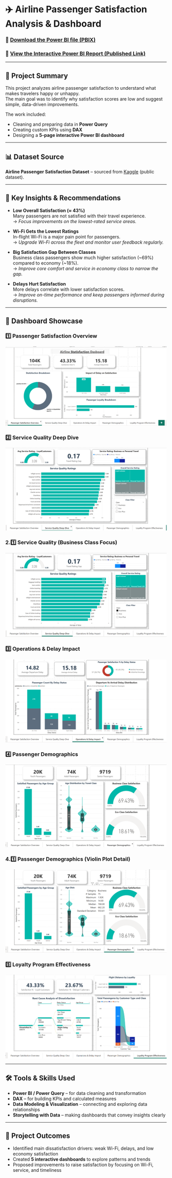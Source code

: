 # ✈️ Airline Passenger Satisfaction Analysis & Dashboard

### 📂 [Download the Power BI file (PBIX)](https://drive.google.com/file/d/1Wbhrx-ll0FHGpVVAQ09dmJa1s4iz1GqC/view?usp=sharing)  
### 🔗 [View the Interactive Power BI Report (Published Link)](URL_to_your_published_Power_BI_report)

---

## 🧩 Project Summary  
This project analyzes airline passenger satisfaction to understand what makes travelers happy or unhappy.  
The main goal was to identify why satisfaction scores are low and suggest simple, data-driven improvements.  

The work included:  
- Cleaning and preparing data in **Power Query**  
- Creating custom KPIs using **DAX**  
- Designing a **5-page interactive Power BI dashboard**

---

## 📊 Dataset Source  
**Airline Passenger Satisfaction Dataset** – sourced from [Kaggle](https://www.kaggle.com) (public dataset).

---

## 🧠 Key Insights & Recommendations  

- **Low Overall Satisfaction (≈ 43%)**  
  Many passengers are not satisfied with their travel experience.  
  → *Focus improvements on the lowest-rated service areas.*

- **Wi-Fi Gets the Lowest Ratings**  
  In-flight Wi-Fi is a major pain point for passengers.  
  → *Upgrade Wi-Fi across the fleet and monitor user feedback regularly.*

- **Big Satisfaction Gap Between Classes**  
  Business class passengers show much higher satisfaction (~69%) compared to economy (~18%).  
  → *Improve core comfort and service in economy class to narrow the gap.*

- **Delays Hurt Satisfaction**  
  More delays correlate with lower satisfaction scores.  
  → *Improve on-time performance and keep passengers informed during disruptions.*

---

## 🧭 Dashboard Showcase  

### 1️⃣ Passenger Satisfaction Overview  
![Dashboard 1: Overview](https://github.com/EmmanuelThomas2004/Power-BI-Airline-Satisfaction-Analysis/blob/main/dashboard%201.png?raw=true)

### 2️⃣ Service Quality Deep Dive  
![Dashboard 2: Service Quality](https://github.com/EmmanuelThomas2004/Power-BI-Airline-Satisfaction-Analysis/blob/main/dashboard%202.png?raw=true)

### 2.1️⃣ Service Quality (Business Class Focus)  
![Dashboard 2.1: Business Class](https://github.com/EmmanuelThomas2004/Power-BI-Airline-Satisfaction-Analysis/blob/main/dashboard%202.1.png?raw=true)

### 3️⃣ Operations & Delay Impact  
![Dashboard 3: Delay Impact](https://github.com/EmmanuelThomas2004/Power-BI-Airline-Satisfaction-Analysis/blob/main/dashboard%203.png?raw=true)

### 4️⃣ Passenger Demographics  
![Dashboard 4: Demographics](https://github.com/EmmanuelThomas2004/Power-BI-Airline-Satisfaction-Analysis/blob/main/dashboard%204.png?raw=true)

### 4.1️⃣ Passenger Demographics (Violin Plot Detail)  
![Dashboard 4.1: Demographic Detail](https://github.com/EmmanuelThomas2004/Power-BI-Airline-Satisfaction-Analysis/blob/main/dashboard%204.1.png?raw=true)

### 5️⃣ Loyalty Program Effectiveness  
![Dashboard 5: Loyalty Program](https://github.com/EmmanuelThomas2004/Power-BI-Airline-Satisfaction-Analysis/blob/main/dashboard%205.png?raw=true)

---

## 🛠️ Tools & Skills Used  
- **Power BI / Power Query** – for data cleaning and transformation  
- **DAX** – for building KPIs and calculated measures  
- **Data Modeling & Visualization** – connecting and exploring data relationships  
- **Storytelling with Data** – making dashboards that convey insights clearly  

---

## 🎯 Project Outcomes  
- Identified main dissatisfaction drivers: weak Wi-Fi, delays, and low economy satisfaction  
- Created **5 interactive dashboards** to explore patterns and trends  
- Proposed improvements to raise satisfaction by focusing on Wi-Fi, service, and timeliness  

